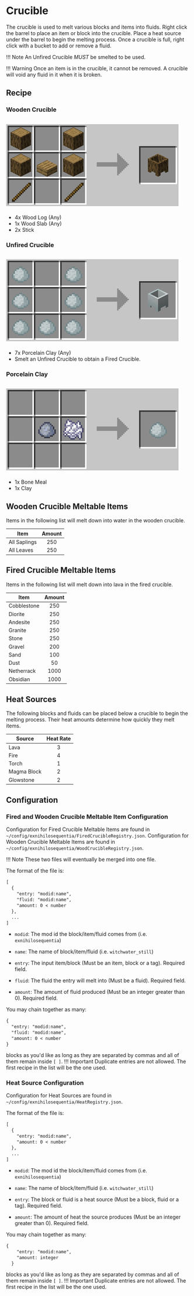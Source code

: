 Crucible
========
The crucible is used to melt various blocks and items into fluids. Right click the barrel to place an item or block into the crucible. Place a heat source under the barrel to begin the melting process. Once a crucible is full, right click with a bucket to add or remove a fluid.

!!! Note
    An Unfired Crucible *MUST* be smelted to be used.

!!! Warning
    Once an item is in the crucible, it cannot be removed. A crucible will void any fluid in it when it is broken.

Recipe
------
### Wooden Crucible
![](images/recipes/crucible_wooden.png)
---
- 4x Wood Log (Any)
- 1x Wood Slab (Any)
- 2x Stick

### Unfired Crucible
![](images/recipes/crucible_unfired.png)
---
- 7x Porcelain Clay (Any)
- Smelt an Unfired Crucible to obtain a Fired Crucible.

### Porcelain Clay
![](images/recipes/porcelain_clay.png)
---
- 1x Bone Meal
- 1x Clay

Wooden Crucible Meltable Items
------------------------------
Items in the following list will melt down into water in the wooden crucible.

| Item         | Amount |
|--------------|:------:|
| All Saplings | 250    |
| All Leaves   | 250    |

Fired Crucible Meltable Items
-----------------------------
Items in the following list will melt down into lava in the fired crucible.

| Item         | Amount |
|--------------|:------:|
| Cobblestone  | 250    |
| Diorite      | 250    |
| Andesite     | 250    |
| Granite      | 250    |
| Stone        | 250    |
| Gravel       | 200    |
| Sand         | 100    |
| Dust         | 50     |
| Netherrack   | 1000   |
| Obsidian     | 1000   |

Heat Sources
------------
The following blocks and fluids can be placed below a crucible to begin the melting process. Their heat amounts determine how quickly they melt items.

| Source      | Heat Rate |
|-------------|:---------:|
| Lava        | 3         |
| Fire        | 4         |
| Torch       | 1         |
| Magma Block | 2         |
| Glowstone   | 2         |

Configuration
-------------
### Fired and Wooden Crucible Meltable Item Configuration
Configuration for Fired Crucible Meltable Items are found in `~/config/exnihilosequentia/FiredCrucibleRegistry.json`.
Configuration for Wooden Crucible Meltable Items are found in `~/config/exnihilosequentia/WoodCrucibleRegistry.json`.

!!! Note
    These two files will eventually be merged into one file.

The format of the file is: 
```
[
  {
    "entry: "modid:name",
    "fluid: "modid:name",
    "amount: 0 < number
  },
  ...
]
```
- `modid`: The mod id the block/item/fluid comes from (i.e. `exnihilosequentia`)
- `name`: The name of block/item/fluid (i.e. `witchwater_still`)

- `entry`: The input item/block (Must be an item, block or a tag). Required field.
- `fluid`: The fluid the entry will melt into (Must be a fluid). Required field.
- `amount`: The amount of fluid produced (Must be an integer greater than 0). Required field.

You may chain together as many:
```
{
  "entry: "modid:name",
  "fluid: "modid:name",
  "amount: 0 < number
}
```
blocks as you'd like as long as they are separated by commas and all of them remain inside `[ ]`.
!!! Important
    Duplicate entries are not allowed. The first recipe in the list will be the one used.
    
### Heat Source Configuration
Configuration for Heat Sources are found in `~/config/exnihilosequentia/HeatRegistry.json`.

The format of the file is: 
```
[
  {
    "entry: "modid:name",
    "amount: 0 < number
  },
  ...
]
```
- `modid`: The mod id the block/item/fluid comes from (i.e. `exnihilosequentia`)
- `name`: The name of block/item/fluid (i.e. `witchwater_still`)

- `entry`: The block or fluid is a heat source (Must be a block, fluid or a tag). Required field.
- `amount`: The amount of heat the source produces (Must be an integer greater than 0). Required field.

You may chain together as many:
```
{
    "entry: "modid:name",
    "amount: integer
  }
```
blocks as you'd like as long as they are separated by commas and all of them remain inside `[ ]`.
!!! Important
    Duplicate entries are not allowed. The first recipe in the list will be the one used.